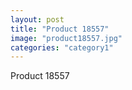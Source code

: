 ```yaml
---
layout: post
title: "Product 18557"
image: "product18557.jpg"
categories: "category1"
---
```

Product 18557
